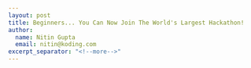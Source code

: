 ```yaml
---
layout: post
title: Beginners... You Can Now Join The World's Largest Hackathon!
author:
  name: Nitin Gupta
  email: nitin@koding.com
excerpt_separator: "<!--more-->"
---
```



